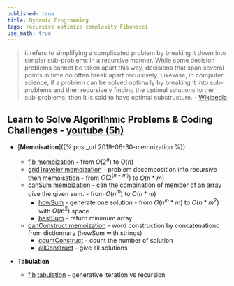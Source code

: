 ```yaml
---
published: true
title: Dynamic Programming
tags: recursive optimize complexity Fibonacci
use_math: true
---
```

> it refers to simplifying a complicated problem by breaking it down into simpler sub-problems in a recursive manner.  While some decision problems cannot be taken apart this way, decisions that span several points in time do often break apart recursively. Likewise, in computer science, if a problem can be solved optimally by breaking it into sub-problems and then recursively finding the optimal solutions to the sub-problems, then it is said to have optimal substructure. - [Wikipedia](https://en.wikipedia.org/wiki/Dynamic_programming)

## Learn to Solve Algorithmic Problems & Coding Challenges - [youtube (5h)](https://www.youtube.com/watch?v=oBt53YbR9Kk)
- [**Memoisation**]({% post_url 2019-06-30-memoization %})
	- [fib memoization](https://www.youtube.com/watch?v=oBt53YbR9Kk&t=210s) - from $O(2^n)$ to $O(n)$
    - [gridTraveler memoization](https://www.youtube.com/watch?v=oBt53YbR9Kk&t=2319s) - problem decomposition into recursive then memoisation - from $O(2^(n+m))$ to $O(n*m)$
	- [canSum memoization](https://www.youtube.com/watch?v=oBt53YbR9Kk&t=4196s) - can the combination of member of an array give the given sum. - from $O(n^m)$ to $O(n*m)$
		- [howSum](https://www.youtube.com/watch?v=oBt53YbR9Kk&t=5369s) - generate one solution - from $O(n^m * m)$ to $O(n*m^2)$ with $O(m^2)$ space
        - [bestSum](https://www.youtube.com/watch?v=oBt53YbR9Kk&t=6726s) - return minimum array
	- [canConstruct memoization](https://www.youtube.com/watch?v=oBt53YbR9Kk&t=7965s) - word construction by concatenationo from dictionnary (howSum with strings)
		- [countConstruct](https://www.youtube.com/watch?v=oBt53YbR9Kk&t=9516s) - count the number of solution
        - [allConstruct](https://www.youtube.com/watch?v=oBt53YbR9Kk&t=10050s) - give all solutions

- **Tabulation**
	- [fib tabulation](https://www.youtube.com/watch?v=oBt53YbR9Kk&t=11453s) - generative iteration vs recursion
